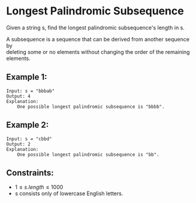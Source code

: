 # Longest Palindromic Subsequence

Given a string s, find the longest palindromic subsequence's length in s.

A subsequence is a sequence that can be derived from another sequence by  
deleting some or no elements without changing the order of the remaining  
elements.

 

## Example 1:

    Input: s = "bbbab"
    Output: 4
    Explanation: 
        One possible longest palindromic subsequence is "bbbb".

## Example 2:

    Input: s = "cbbd"
    Output: 2
    Explanation: 
        One possible longest palindromic subsequence is "bb".

 

## Constraints:

* $1 \le s.length \le 1000$
* s consists only of lowercase English letters.

